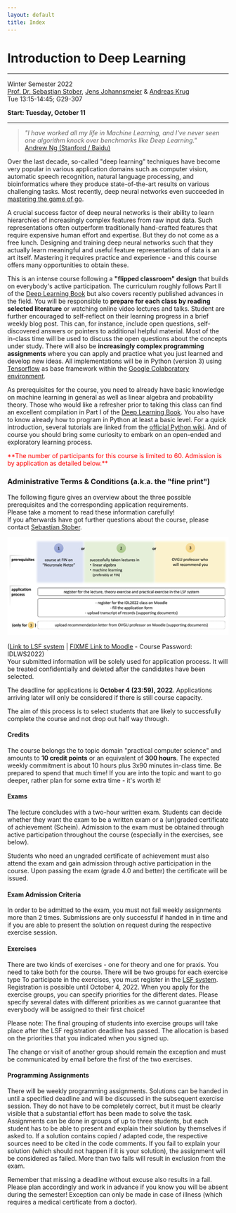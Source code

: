 ```yaml
---
layout: default
title: Index
---
```


# Introduction to Deep Learning
---------------------------------

Winter Semester 2022  
[Prof. Dr. Sebastian Stober](http://www.ai.ovgu.de/Staff/Stober.html),
[Jens Johannsmeier](http://www.ai.ovgu.de/Staff/Johannsmeier.html) &
[Andreas Krug](http://ai.ovgu.de/Staff/Krug.html)  
Tue 13:15-14:45; G29-307

**Start: Tuesday, October 11**

---

>_"I have worked all my life in Machine Learning, and I've never seen one algorithm knock over benchmarks like Deep Learning."_  
>[Andrew Ng (Stanford / Baidu)](http://www.andrewng.org/)

Over the last decade, so-called "deep learning" techniques have become very popular in various application domains such as computer vision, automatic speech recognition, natural language processing, and bioinformatics where they produce state-of-the-art results on various challenging tasks.
Most recently, deep neural networks even succeeded in [mastering the game of go](http://www.nature.com/news/google-ai-algorithm-masters-ancient-game-of-go-1.19234).

A crucial success factor of deep neural networks is their ability to learn hierarchies of increasingly complex features from raw input data.
Such representations often outperform traditionally hand-crafted features that require expensive human effort and expertise.
But they do not come as a free lunch.
Designing and training deep neural networks such that they actually learn meaningful and useful feature representations of data is an art itself.
Mastering it requires practice and experience - and this course offers many opportunities to obtain these.

This is an intense course following a **"flipped classroom" design** that builds on everybody's active participation.
The curriculum roughly follows Part II of the [Deep Learning Book](http://www.deeplearningbook.org/) but also covers recently published advances in the field.
You will be responsible to **prepare for each class by reading selected literature** or watching online video lectures and talks.
Student are further encouraged to self-reflect on their learning progress in a brief weekly blog post.
This can, for instance, include open questions, self-discovered answers or pointers to additional helpful material.
Most of the in-class time will be used to discuss the open questions about the concepts under study.
There will also be **increasingly complex programming assignments** where you can apply and practice what you just learned and develop new ideas.
All implementations will be in Python (version 3) using [Tensorflow](https://www.tensorflow.org/) as base framework within the [Google Colaboratory environment](https://colab.research.google.com).

As prerequisites for the course, you need to already have basic knowledge on machine learning in general as well as linear algebra and probability theory.
Those who would like a refresher prior to taking this class can find an excellent compilation in Part I of the [Deep Learning Book](http://www.deeplearningbook.org/).
You also have to know already how to program in Python at least a basic level.
For a quick introduction, several tutorials are linked from the [official Python wiki](https://wiki.python.org/moin/BeginnersGuide/Programmers).
And of course you should bring some curiosity to embark on an open-ended and exploratory learning process.

<span style="color:red">
**The number of participants for this course is limited to 60. Admission is by application as detailed below.**
</span>



### Administrative Terms & Conditions (a.k.a. the "fine print")

The following figure gives an overview about the three possible prerequisites and the corresponding application requirements.  
Please take a moment to read these information carefully!  
If you afterwards have got further questions about the course, please contact [Sebastian Stober](mailto:stober@ovgu.de).

<img src="figures/prerequisites.png" width="700">

([Link to LSF system](https://lsf.ovgu.de) | [FIXME Link to Moodle](https://elearning.ovgu.de/course/view.php?id=11018) - Course Password: IDLWS2022)  
Your submitted information will be solely used for application process. It will be treated confidentially and deleted after the candidates have been selected.  


The deadline for applications is **October 4 (23:59), 2022**. Applications arriving later will only be considered if there is still course capacity.

The aim of this process is to select students that are likely to successfully complete the course and not drop out half way through.


#### Credits

The course belongs the to topic domain "practical computer science" and amounts to **10 credit points** or an equivalent of **300 hours**.
The expected weekly commitment is about 10 hours plus 3x90 minutes in-class time.
Be prepared to spend that much time!
If you are into the topic and want to go deeper, rather plan for some extra time - it's worth it!


#### Exams

The lecture concludes with a two-hour written exam.
Students can decide whether they want the exam to be a written exam or a (un)graded certificate of achievement (Schein).
Admission to the exam must be obtained through active participation throughout the course (especially in the exercises, see below).

Students who need an ungraded certificate of achievement must also attend the exam and gain admission through active participation in the course.
Upon passing the exam (grade 4.0 and better) the certificate will be issued.


#### Exam Admission Criteria

In order to be admitted to the exam, you must not fail weekly assignments more than 2 times. Submissions are only successful if handed in in time and if you are able to present the solution on request during the respective exercise session.


#### Exercises

There are two kinds of exercises - one for theory and one for praxis.
You need to take both for the course.
There will be two groups for each exercise type
To participate in the exercises, you must register in the [LSF system](https://lsf.ovgu.de).
Registration is possible until October 4, 2022.
When you apply for the exercise groups, you can specify priorities for the different dates.
Please specify several dates with different priorities as we cannot guarantee that everybody will be assigned to their first choice!

Please note: The final grouping of students into exercise groups will take place after the LSF registration deadline has passed.
The allocation is based on the priorities that you indicated when you signed up.

The change or visit of another group should remain the exception and must be communicated by email before the first of the two exercises.


#### Programming Assignments

There will be weekly programming assignments.
Solutions can be handed in until a specified deadline and will be discussed in the subsequent exercise session.
They do not have to be completely correct, but it must be clearly visible that a substantial effort has been made to solve the task.
Assignments can be done in groups of up to three students, but each student has to be able to present and explain their solution by themselves if asked to.
If a solution contains copied / adapted code, the respective sources need to be cited in the code comments. If you fail to explain your solution (which should not happen if it is your solution), the assignment will be considered as failed. More than two fails will result in exclusion from the exam.

Remember that missing a deadline without excuse also results in a fail. Please plan accordingly and work in advance if you know you will be absent during the semester! Exception can only be made in case of illness (which requires a medical certificate from a doctor).
